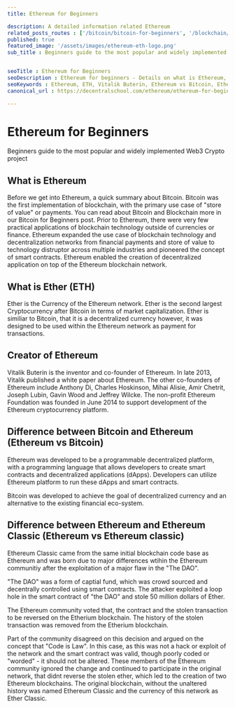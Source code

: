 ```yaml
---
title: Ethereum for Beginners

description: A detailed information related Ethereum
related_posts_routes : ['/bitcoin/bitcoin-for-beginners', '/blockchain/blockchain-for-beginners', '/crypto/ico-for-beginners']
published: true
featured_image: '/assets/images/ethereum-eth-logo.png'
sub_title : Beginners guide to the most popular and widely implemented Web3 Crypto project


seoTitle : Ethereum for Beginners
seoDescription : Ethereum for beginners - Details on what is Ethereum, What is Ether. Difference between Bitcoin and Ethereum. Difference between Ethereum and Ethereum Classic
seoKeywords : Ethereum, ETH, Vitalik Buterin, Ethereum vs Bitcoin, Ethereum vs Ethereum classic, Crypto, Cryptocurrency, Blockchain, Decentralization
canonical_url : https://decentralschool.com/ethereum/ethereum-for-beginners

---
```

<h1>Ethereum <i class="fab fa-ethereum"></i> for Beginners</h1> 

<p class="greytext">Beginners guide to the most popular and widely implemented Web3 Crypto project
</p>

<!-- <div class=img-post>
<img src="/assets/images/ethereum-eth-logo.png"/>
</div> -->
<div class="img-post">
<lottie-player src="https://assets10.lottiefiles.com/private_files/lf30_io4tfdmg.json" background="transparent"  speed="1"  style="width: 400px; height: 400px;" autoplay loop></lottie-player>
</div>

<h2>What is Ethereum</h2>

<p>
Before we get into Ethereum, a quick summary about Bitcoin. Bitcoin was the first implementation of blockchain, with the primary use case of "store of value" or payments. You can read about Bitcoin and Blockchain more in our <a class="related-link" routerLink ="bitcoin/bitcoin-for-beginners">Bitcoin for Beginners</a> post. Prior to Ethereum, there were very few practical applications of blockchain technology outside of currencies  or finance. Ethereum expanded the use case of blockchain technology and decentralization networks from financial payments and store of value to technology distruptor across multiple industries and pioneered the concept of smart contracts. Ethereum enabled the creation of decentralized application on top of the Ethereum blockchain network. 
</p>

<h2>What is Ether (ETH)</h2>

<p>
Ether is the Currency of the Ethereum network. Ether is the second largest Cryptocurrency after Bitcoin in terms of market capitalization. Ether is similiar to Bitcoin, that it is a decentralized currency however, it was designed to be used within the Ethereum network as payment for transactions.
</p>

<h2>Creator of Ethereum</h2>

<p>
Vitalik Buterin is the inventor and co-founder of Ethereum. In late 2013, Vitalik published a white paper about Ethereum. The other co-founders of Ethereum include  Anthony Di, Charles Hoskinson, Mihai Alisie, Amir Chetrit, Joseph Lubin, Gavin Wood and Jeffrey Wilcke. The non-profit Ethereum Foundation was founded in June 2014 to support development of the Ethereum cryptocurrency platform.
</p>

<h2>Difference between Bitcoin and Ethereum (Ethereum vs Bitcoin)</h2>

<p>Ethereum was developed to be a programmable decentralized platform, with a programming language that allows developers to create smart contracts and decentralized applications (dApps). Developers can utilize Ethereum platform to run these dApps and smart contracts. 
</p>

<p>Bitcoin was developed to achieve the goal of decentralized currency and an alternative to the existing financial eco-system.
</p>

<h2>Difference between Ethereum and Ethereum Classic (Ethereum vs Ethereum classic)</h2>

<p>Ethereum Classic came from the same initial blockchain code base as Ethereum and was born due to major differences wtihin the Ethereum communitiy after the exploitation of a major flaw in the "The DAO". 
</p>

<p>"The DAO" was a form of captial fund, which was crowd sourced and decentrally controlled using smart contracts. The attacker exploited a loop hole in the smart contract of "the DAO" and stole 50 million dollars of Ether.
</p>

<p>The Ethereum community voted that, the contract and the stolen transaction to be reversed on the Etherium blockchain. The history of the stolen transaction was removed from the Etherium blockchain.
</p>

<p>Part of the community disagreed on this decision and argued on the concept that "Code is Law". In this case, as this was not a hack or exploit of the network and the smart contract was valid, though poorly coded or "worded" - it should not be altered. These members of the Ethereum community ignored the change and continued to participate in the original network, that didnt reverse the stolen ether, which led to the creation of two Ethereum blockchains. The original blockchain, without the unaltered history was named Ethereum Classic and the currency of this network as Ether Classic.
</p>


